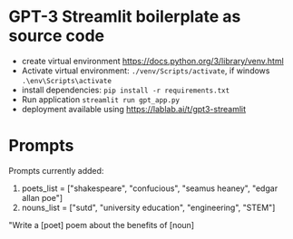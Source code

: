 # GPT-3 Streamlit boilerplate as source code

- create virtual environment https://docs.python.org/3/library/venv.html
- Activate virtual environment: `./venv/Scripts/activate`, if windows `.\env\Scripts\activate`
- install dependencies: `pip install -r requirements.txt`
- Run application `streamlit run gpt_app.py`
- deployment available using https://lablab.ai/t/gpt3-streamlit

# Prompts
Prompts currently added: 
1. poets_list = ["shakespeare", "confucious", "seamus heaney", "edgar allan poe"]
2. nouns_list = ["sutd", "university education", "engineering", "STEM"]

"Write a [poet] poem about the benefits of [noun]

